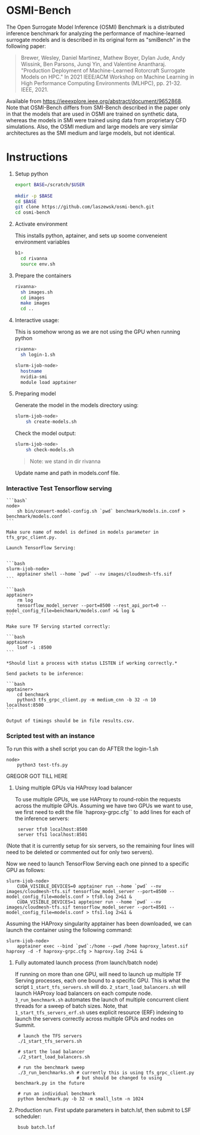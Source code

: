 # OSMI-Bench

The Open Surrogate Model Inference (OSMI) Benchmark is a distributed inference benchmark
for analyzing the performance of machine-learned surrogate models and is described in its original form as "smiBench" in the following paper:

> Brewer, Wesley, Daniel Martinez, Mathew Boyer, Dylan Jude, Andy Wissink, Ben Parsons, Junqi Yin, and Valentine Anantharaj. "Production Deployment of Machine-Learned Rotorcraft Surrogate Models on HPC." In 2021 IEEE/ACM Workshop on Machine Learning in High Performance Computing Environments (MLHPC), pp. 21-32. IEEE, 2021.

Available from https://ieeexplore.ieee.org/abstract/document/9652868. Note that OSMI-Bench differs from SMI-Bench described in the paper only in that the models that are used in OSMI are trained on synthetic data, whereas the models in SMI were trained using data from proprietary CFD simulations. Also, the OSMI medium and large models are very similar architectures as the SMI medium and large models, but not identical. 

# Instructions

1. Setup python

   ```bash
   export BASE=/scratch/$USER
 
   mkdir -p $BASE
   cd $BASE
   git clone https://github.com/laszewsk/osmi-bench.git
   cd osmi-bench
   ```
   
2. Activate environment 

   This installs python, aptainer, and sets up soome conveneient environment variables

   ```bash
   b1>
     cd rivanna
     source env.sh
   ```

3. Prepare the containers

   ```bash
   rivanna>
     sh images.sh
     cd images
     make images
     cd ..
   ```



4. Interactive usage:

    This is somehow wrong as we are not using the GPU when running python

    ```bash
    rivanna>
      sh login-1.sh
    ```

   ```bash 
   slurm-ijob-node>
     hostname
     nvidia-smi
     module load apptainer
   ```

5. Preparing model 

    Generate the model in the models directory using:

    ```bash
    slurm-ijob-node>
        sh create-models.sh
    ```

    Check the model output:

    ```bash
    slurm-ijob-node>
        sh check-models.sh
    ```

    > Note: we stand in dir rivanna

    Update name and path in models.conf file. 

### Interactive Test Tensorflow serving


    ```bash`
    node>
        sh bin/convert-model-config.sh `pwd` benchmark/models.in.conf > benchmark/models.conf
    ```

    Make sure name of model is defined in models parameter in tfs_grpc_client.py. 

    Launch TensorFlow Serving:


    ```bash
    slurm-ijob-node>
        apptainer shell --home `pwd` --nv images/cloudmesh-tfs.sif 
    ```

    ```bash
    apptainer>  
        rm log
        tensorflow_model_server --port=8500 --rest_api_port=0 --model_config_file=benchmark/models.conf >& log & 
    ```

    Make sure TF Serving started correctly:

    ```bash
    apptainer>
        lsof -i :8500 
    ```

    *Should list a process with status LISTEN if working correctly.*

    Send packets to be inference:

    ```bash
    apptainer>
        cd benchmark
        python3 tfs_grpc_client.py -m medium_cnn -b 32 -n 10 localhost:8500
    ```

    Output of timings should be in file results.csv.

### Scripted test with an instance


To run this with a shell script you can do AFTER the login-1.sh

```
node>
    python3 test-tfs.py
```

GREGOR GOT TILL HERE

1. Using multiple GPUs via HAProxy load balancer

    To use multiple GPUs, we use HAProxy to round-robin the requests across the multiple GPUs. Assuming we have two GPUs we want to use, we first need to edit the file `haproxy-grpc.cfg`` to add lines for each of the inference servers: 

        server tfs0 localhost:8500
        server tfs1 localhost:8501

(Note that it is currently setup for six servers, so the remaining four lines will need to be deleted or commented out for only two servers). 

Now we need to launch TensorFlow Serving each one pinned to a specific GPU as follows:


    slurm-ijob-node>
        CUDA_VISIBLE_DEVICES=0 apptainer run --home `pwd` --nv images/cloudmesh-tfs.sif tensorflow_model_server --port=8500 --model_config_file=models.conf > tfs0.log 2>&1 &
        CUDA_VISIBLE_DEVICES=1 appteiner run --home `pwd` --nv images/cloudmesh-tfs.sif tensorflow_model_server --port=8501 --model_config_file=models.conf > tfs1.log 2>&1 &



<!-- 
        > CUDA_VISIBLE_DEVICES=0 apptainer run --home `pwd` --nv serving_latest-gpu.sif tensorflow_model_server --port=8500 --model_config_file=models.conf >& tfs0.log

        > CUDA_VISIBLE_DEVICES=1 appteiner run --home `pwd` --nv serving_latest-gpu.sif tensorflow_model_server --port=8501 --model_config_file=models.conf >& tfs1.log & -->

Assuming the HAProxy singularity apptainer has been downloaded, we can launch the container using the following command:

    slurm-ijob-node>
        apptainer exec --bind `pwd`:/home --pwd /home haproxy_latest.sif haproxy -d -f haproxy-grpc.cfg > haproxy.log 2>&1 &

1. Fully automated launch process (from launch/batch node)

    If running on more than one GPU, will need to launch up multiple TF Serving processes, each one bound to a specific GPU. This is what the script `1_start_tfs_servers.sh` will do. `2_start_load_balancers.sh` will launch HAProxy load balancers on each compute node. `3_run_benchmark.sh` automates the launch of multiple concurrent client threads for a sweep of batch sizes. Note, that `1_start_tfs_servers_erf.sh` uses explicit resource (ERF) indexing to launch the servers correctly across multiple GPUs and nodes on Summit. 

        # launch the TFS servers
        ./1_start_tfs_servers.sh

        # start the load balancer  
        ./2_start_load_balancers.sh

        # run the benchmark sweep
        ./3_run_benchmarks.sh # currently this is using tfs_grpc_client.py
                              # but should be changed to using benchmark.py in the future

        # run an individual benchmark
        python benchmark.py -b 32 -m small_lstm -n 1024

2. Production run. First update parameters in batch.lsf, then submit to LSF scheduler:

        bsub batch.lsf 
